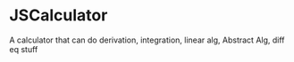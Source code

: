 # JSCalculator
A calculator that can do derivation, integration, linear alg, Abstract Alg, diff eq stuff


